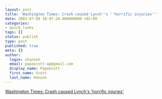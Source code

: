 ```yaml
---
layout: post
title: 'Washington Times: Crash caused Lynch''s ''horrific injuries'''
date: 2003-07-09 18:07:24.000000000 +02:00
categories:
- quick links
tags: []
status: publish
type: post
published: true
meta: {}
author:
  login: shanson
  email: papascott-wp@gmail.com
  display_name: PapaScott
  first_name: Scott
  last_name: Hanson
---
```

<p><a title="Iraqi doctors saved her life" href="http://washingtontimes.com/national/20030709-121049-4754r.htm">Washington Times: Crash caused Lynch's 'horrific injuries'</a></p>

